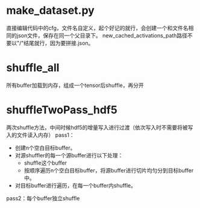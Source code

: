 # make_dataset.py
直接编辑代码中的cfg，文件名自定义，起个好记的就行，会创建一个和文件名相同的json文件，保存在同一个父目录下。
new_cached_activations_path路径不要以"/"结尾就行，因为要拼接.json。
# shuffle_all
所有buffer加载到内存，组成一个tensor后shuffle，再分开
# shuffleTwoPass_hdf5
两次shuffle方法，中间时候hdf5的增量写入进行过渡（依次写入时不需要将被写入的文件读入内存）
pass1：
* 创建n个空白目标buffer。
* 对源shuffler的每一个源buffer进行以下处理：
  * shuffle这个buffer
  * 按顺序遍历n个空白目标buffer，将源buffer进行切片均匀分到目标buffer中。
* 对目标buffer进行遍历，在每一个buffer内shuffle。

pass2：每个buffer独立shuffle

